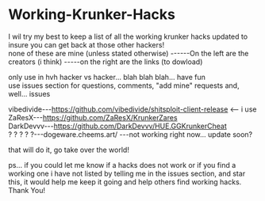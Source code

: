 # Working-Krunker-Hacks

I wil try my best to keep a list of all the working krunker hacks updated to insure you can get back at those other hackers!                                                                                                  
none of these are mine (unless stated otherwise) ------On the left are the creators (i think) -----on the right are the links (to dowload)                                                                                                  

only use in hvh hacker vs hacker... blah blah blah... have fun                                                                                                  
use issues section for questions, comments, "add mine" requests and, well... issues                                                                                                  


 vibedivide---https://github.com/vibedivide/shitsploit-client-release  <-- i use                                                                                    
     ZaResX---https://github.com/ZaResX/KrunkerZares                                                                                                   
  DarkDevvv---https://github.com/DarkDevvv/HUE.GGKrunkerCheat                                                                                                  
  ? ? ? ? ?---dogeware.cheems.art/ ---not working right now... update soon?                                                                                                  
  
  
  that will do it, go take over the world!                                                                                                   

ps... if you could let me know if a hacks does not work or if you find a working one i have not listed by telling me in the issues section, and star this, it would help me keep it going and help others find working hacks.  Thank You!
